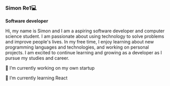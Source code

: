 ### Simon Re1💻

<strong> Software developer </strong>
<p> Hi, my name is Simon and I am a aspiring software developer and computer science student. I am passionate about using technology to solve problems and improve people's lives. In my free time, I enjoy learning about new programming languages and technologies, and working on personal projects. I am excited to continue learning and growing as a developer as I pursue my studies and career.</p>

 <p>🔭 I’m currently working on my own startup</p>
 <p> 🌱 I’m currently learning React  </p>

